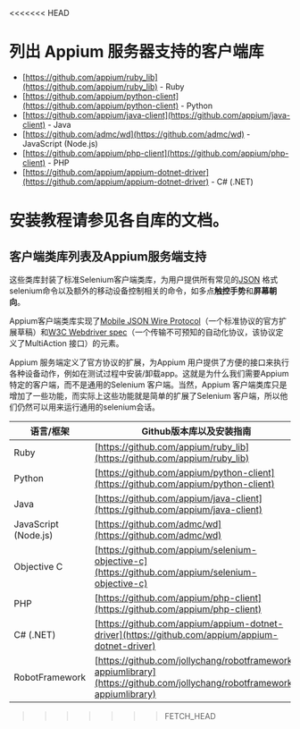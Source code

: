 <<<<<<< HEAD
# 列出 Appium 服务器支持的客户端库

* [https://github.com/appium/ruby_lib](https://github.com/appium/ruby_lib) - Ruby
* [https://github.com/appium/python-client](https://github.com/appium/python-client) - Python
* [https://github.com/appium/java-client](https://github.com/appium/java-client) - Java
* [https://github.com/admc/wd](https://github.com/admc/wd) - JavaScript (Node.js)
* [https://github.com/appium/php-client](https://github.com/appium/php-client) - PHP
* [https://github.com/appium/appium-dotnet-driver](https://github.com/appium/appium-dotnet-driver) - C# (.NET)

安装教程请参见各自库的文档。
=======
## 客户端类库列表及Appium服务端支持

这些类库封装了标准Selenium客户端类库，为用户提供所有常见的[JSON](https://code.google.com/p/selenium/wiki/JsonWireProtocol) 格式selenium命令以及额外的移动设备控制相关的命令，如多点**触控手势**和**屏幕朝向**。

Appium客户端类库实现了[Mobile JSON Wire Protocol](https://code.google.com/p/selenium/source/browse/spec-draft.md?repo=mobile)（一个标准协议的官方扩展草稿）和[W3C Webdriver spec](https://dvcs.w3.org/hg/webdriver/raw-file/default/webdriver-spec.html)（一个传输不可预知的自动化协议，该协议定义了MultiAction 接口）的元素。

Appium 服务端定义了官方协议的扩展，为Appium 用户提供了方便的接口来执行各种设备动作，例如在测试过程中安装/卸载app。这就是为什么我们需要Appium 特定的客户端，而不是通用的Selenium 客户端。当然，Appium 客户端类库只是增加了一些功能，而实际上这些功能就是简单的扩展了Selenium 客户端，所以他们仍然可以用来运行通用的selenium会话。


语言/框架 | Github版本库以及安装指南 |
----- | ----- |
Ruby | [https://github.com/appium/ruby_lib](https://github.com/appium/ruby_lib)
Python | [https://github.com/appium/python-client](https://github.com/appium/python-client)
Java | [https://github.com/appium/java-client](https://github.com/appium/java-client)
JavaScript (Node.js) | [https://github.com/admc/wd](https://github.com/admc/wd)
Objective C | [https://github.com/appium/selenium-objective-c](https://github.com/appium/selenium-objective-c)
PHP | [https://github.com/appium/php-client](https://github.com/appium/php-client)
C# (.NET) | [https://github.com/appium/appium-dotnet-driver](https://github.com/appium/appium-dotnet-driver)
RobotFramework | [https://github.com/jollychang/robotframework-appiumlibrary](https://github.com/jollychang/robotframework-appiumlibrary)
>>>>>>> FETCH_HEAD

